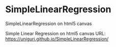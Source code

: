# SimpleLinearRegression
SimpleLinearRegression on html5 canvas

Simple Linear Regression on html5 canvas
URL: https://uniguri.github.io/SimpleLinearRegression/
